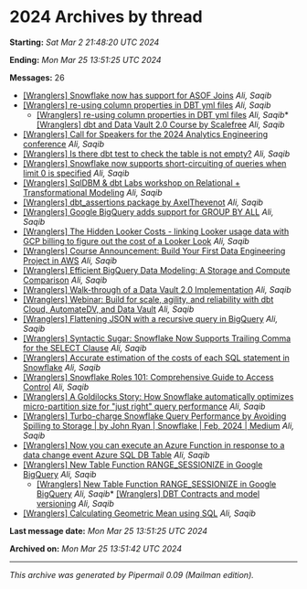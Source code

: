 



2024 Archives by thread
=======================




**Starting:** *Sat Mar 2 21:48:20 UTC 2024*  

**Ending:** *Mon Mar 25 13:51:25 UTC 2024*  

**Messages:** 26
* [[Wranglers] Snowflake now has support for ASOF Joins](000000.html)
*Ali, Saqib*
* [[Wranglers] re-using column properties in DBT yml files](000001.html)
*Ali, Saqib*
	+ [[Wranglers] re-using column properties in DBT yml files](000002.html)
	*Ali, Saqib** [[Wranglers] dbt and Data Vault 2.0 Course by Scalefree](000003.html)
*Ali, Saqib*
* [[Wranglers] Call for Speakers for the 2024 Analytics Engineering conference](000004.html)
*Ali, Saqib*
* [[Wranglers] Is there dbt test to check the table is not empty?](000005.html)
*Ali, Saqib*
* [[Wranglers] Snowflake now supports short-circuiting of queries when limit 0 is specified](000006.html)
*Ali, Saqib*
* [[Wranglers] SqlDBM & dbt Labs workshop on Relational + Transformational Modeling](000007.html)
*Ali, Saqib*
* [[Wranglers] dbt\_assertions package by AxelThevenot](000008.html)
*Ali, Saqib*
* [[Wranglers] Google BigQuery adds support for GROUP BY ALL](000009.html)
*Ali, Saqib*
* [[Wranglers] The Hidden Looker Costs - linking Looker usage data with GCP billing to figure out the cost of a Looker Look](000010.html)
*Ali, Saqib*
* [[Wranglers] Course Announcement: Build Your First Data Engineering Project in AWS](000011.html)
*Ali, Saqib*
* [[Wranglers] Efficient BigQuery Data Modeling: A Storage and Compute Comparison](000012.html)
*Ali, Saqib*
* [[Wranglers] Walk-through of a Data Vault 2.0 Implementation](000013.html)
*Ali, Saqib*
* [[Wranglers] Webinar: Build for scale, agility, and reliability with dbt Cloud, AutomateDV, and Data Vault](000014.html)
*Ali, Saqib*
* [[Wranglers] Flattening JSON with a recursive query in BigQuery](000015.html)
*Ali, Saqib*
* [[Wranglers] Syntactic Sugar: Snowflake Now Supports Trailing Comma for the SELECT Clause](000016.html)
*Ali, Saqib*
* [[Wranglers] Accurate estimation of the costs of each SQL statement in Snowflake](000017.html)
*Ali, Saqib*
* [[Wranglers] Snowflake Roles 101: Comprehensive Guide to Access Control](000018.html)
*Ali, Saqib*
* [[Wranglers] A Goldilocks Story: How Snowflake automatically optimizes micro-partition size for "just right" query performance](000019.html)
*Ali, Saqib*
* [[Wranglers] Turbo-charge Snowflake Query Performance by Avoiding Spilling to Storage \| by John Ryan \| Snowflake \| Feb, 2024 \| Medium](000020.html)
*Ali, Saqib*
* [[Wranglers] Now you can execute an Azure Function in response to a data change event Azure SQL DB Table](000021.html)
*Ali, Saqib*
* [[Wranglers] New Table Function RANGE\_SESSIONIZE in Google BigQuery](000022.html)
*Ali, Saqib*
	+ [[Wranglers] New Table Function RANGE\_SESSIONIZE in Google BigQuery](000023.html)
	*Ali, Saqib** [[Wranglers] DBT Contracts and model versioning](000024.html)
*Ali, Saqib*
* [[Wranglers] Calculating Geometric Mean using SQL](000025.html)
*Ali, Saqib*



**Last message date:**
*Mon Mar 25 13:51:25 UTC 2024*  

**Archived on:** *Mon Mar 25 13:51:42 UTC 2024*






---


*This archive was generated by
 Pipermail 0.09 (Mailman edition).*












